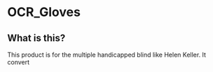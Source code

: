 # OCR_Gloves
## What is this?

This product is for the multiple handicapped blind like Helen Keller. It convert 
